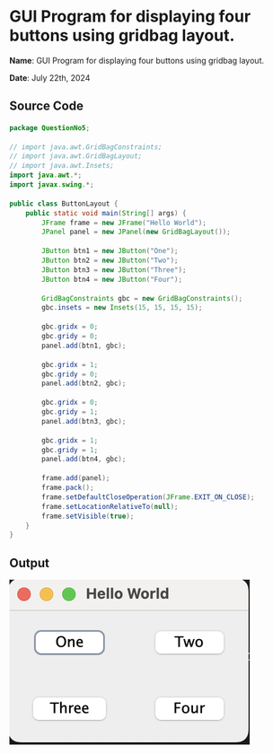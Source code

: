 # GUI Program for displaying four buttons using gridbag layout.

**Name**: GUI Program for displaying four buttons using gridbag layout.

**Date**: July 22th, 2024

## Source Code

```java
package QuestionNo5;

// import java.awt.GridBagConstraints;
// import java.awt.GridBagLayout;
// import java.awt.Insets;
import java.awt.*;
import javax.swing.*;

public class ButtonLayout {
    public static void main(String[] args) {
        JFrame frame = new JFrame("Hello World");
        JPanel panel = new JPanel(new GridBagLayout());

        JButton btn1 = new JButton("One");
        JButton btn2 = new JButton("Two");
        JButton btn3 = new JButton("Three");
        JButton btn4 = new JButton("Four");

        GridBagConstraints gbc = new GridBagConstraints();
        gbc.insets = new Insets(15, 15, 15, 15);

        gbc.gridx = 0;
        gbc.gridy = 0;
        panel.add(btn1, gbc);

        gbc.gridx = 1;
        gbc.gridy = 0;
        panel.add(btn2, gbc);

        gbc.gridx = 0;
        gbc.gridy = 1;
        panel.add(btn3, gbc);

        gbc.gridx = 1;
        gbc.gridy = 1;
        panel.add(btn4, gbc);

        frame.add(panel);
        frame.pack();
        frame.setDefaultCloseOperation(JFrame.EXIT_ON_CLOSE);
        frame.setLocationRelativeTo(null);
        frame.setVisible(true);
    }    
}
```

## Output

![GUI Program for displaying four buttons using gridbag layout.](./output.png)
